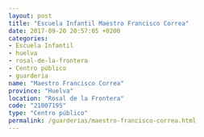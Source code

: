 ```yaml
---
layout: post
title: "Escuela Infantil Maestro Francisco Correa"
date: 2017-09-20 20:57:05 +0200
categories:
- Escuela Infantil
- huelva
- rosal-de-la-frontera
- Centro público
- guarderia
name: "Maestro Francisco Correa"
province: "Huelva"
location: "Rosal de la Frontera"
code: "21007195"
type: "Centro público"
permalink: /guarderias/maestro-francisco-correa.html
---
```

